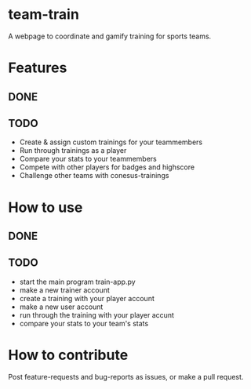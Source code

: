 # team-train
A webpage to coordinate and gamify training for sports teams.

# Features
## DONE
## TODO
* Create & assign custom trainings for your teammembers
* Run through trainings as a player
* Compare your stats to your teammembers
* Compete with other players for badges and highscore
* Challenge other teams with conesus-trainings

# How to use
## DONE
## TODO
* start the main program train-app.py
* make a new trainer account
* create a training with your player account
* make a new user account
* run through the training with your player accunt
* compare your stats to your team's stats

# How to contribute
Post feature-requests and bug-reports as issues, or make a pull request.
